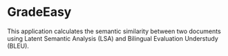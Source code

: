 <h1> GradeEasy </h1>

This application calculates the semantic similarity between two documents using Latent Semantic Analysis (LSA) and Bilingual Evaluation Understudy (BLEU).